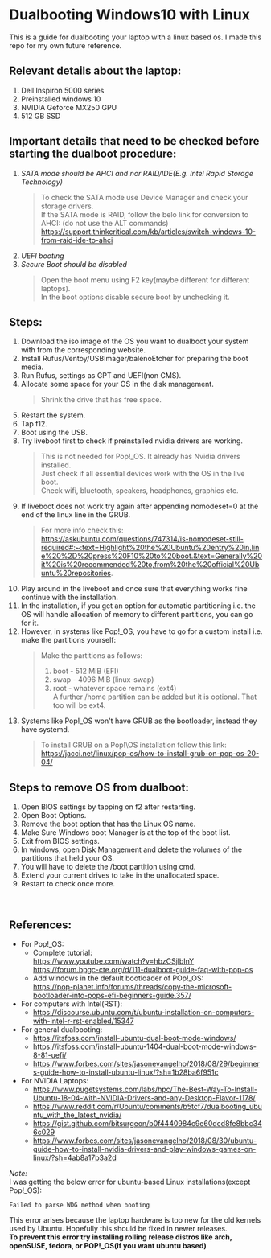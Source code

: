 # Dualbooting Windows10 with Linux

This is a guide for dualbooting your laptop with a linux based os. I made this repo for my own future reference. 

## Relevant details about the laptop:  
1. Dell Inspiron 5000 series
2. Preinstalled windows 10
3. NVIDIA Geforce MX250 GPU
4. 512 GB SSD

## Important details that need to be checked before starting the dualboot procedure:  
1. _SATA mode should be AHCI and nor RAID/IDE(E.g. Intel Rapid Storage Technology)_  
    >To check the SATA mode use Device Manager and check your storage drivers.</br>
    >If the SATA mode is RAID, follow the belo link for conversion to AHCI: (do not use the ALT commands)</br>
    >https://support.thinkcritical.com/kb/articles/switch-windows-10-from-raid-ide-to-ahci
2. _UEFI booting_
3. _Secure Boot should be disabled_
    >Open the boot menu using F2 key(maybe different for different laptops).</br>
    >In the boot options disable secure boot by unchecking it.

## Steps:  
1. Download the iso image of the OS you want to dualboot your system with from the corresponding website.
2. Install Rufus/Ventoy/USBImager/balenoEtcher for preparing the boot media.
3. Run Rufus, settings as GPT and UEFI(non CMS).
4. Allocate some space for your OS in the disk management. 
    >Shrink the drive that has free space.
5. Restart the system.
6. Tap f12.
7. Boot using the USB.
8. Try liveboot first to check if preinstalled nvidia drivers are working.
    >This is not needed for Pop!\_OS. It already has Nvidia drivers installed.</br>
    >Just check if all essential devices work with the OS in the live boot.</br> 
    >Check wifi, bluetooth, speakers, headphones, graphics etc.
9. If liveboot does not work try again after appending nomodeset=0 at the end of the linux line in the GRUB.
    >For more info check this: </br>
    >https://askubuntu.com/questions/747314/is-nomodeset-still-required#:~:text=Highlight%20the%20Ubuntu%20entry%20in,line%20%2D%20press%20F10%20to%20boot.&text=Generally%20it%20is%20recommended%20to,from%20the%20official%20Ubuntu%20repositories.
10. Play around in the liveboot and once sure that everything works fine continue with the installation.
11. In the installation, if you get an option for automatic partitioning i.e. the OS will handle allocation of memory to different partitions, you can go for it.
12. However, in systems like Pop!\_OS, you have to go for a custom install i.e. make the partitions yourself:
    >Make the partitions as follows:</br>
    >1. boot - 512 MiB (EFI)
    >2. swap - 4096 MiB (linux-swap)
    >3. root - whatever space remains (ext4)</br>
    >A further /home partition can be added but it is optional. That too will be ext4.  
13. Systems like Pop!\_OS won't have GRUB as the bootloader, instead they have systemd. 
    >To install GRUB on a Pop!\OS installation follow this link:</br>
    >https://jacci.net/linux/pop-os/how-to-install-grub-on-pop-os-20-04/ 

## Steps to remove OS from dualboot:
1. Open BIOS settings by tapping on f2 after restarting.
2. Open Boot Options.
3. Remove the boot option that has the Linux OS name.
4. Make Sure Windows boot Manager is at the top of the boot list.
5. Exit from BIOS settings.
6. In windows, open Disk Management and delete the volumes of the partitions that held your OS.
7. You will have to delete the /boot partition using cmd.
8. Extend your current drives to take in the unallocated space.
9. Restart to check once more.  
</br>

## References:  
- For Pop!\_OS:
    - Complete tutorial:</br>
         https://www.youtube.com/watch?v=hbzCSjlbInY</br>
         https://forum.bpgc-cte.org/d/111-dualboot-guide-faq-with-pop-os
    - Add windows in the default bootloader of POp!\_OS:</br>
         https://pop-planet.info/forums/threads/copy-the-microsoft-bootloader-into-pops-efi-beginners-guide.357/ 
- For computers with Intel(RST): 
    - https://discourse.ubuntu.com/t/ubuntu-installation-on-computers-with-intel-r-rst-enabled/15347
- For general dualbooting:</br>
    - https://itsfoss.com/install-ubuntu-dual-boot-mode-windows/
    - https://itsfoss.com/install-ubuntu-1404-dual-boot-mode-windows-8-81-uefi/
    - https://www.forbes.com/sites/jasonevangelho/2018/08/29/beginners-guide-how-to-install-ubuntu-linux/?sh=1b28ba6f951c
- For NVIDIA Laptops:
    - https://www.pugetsystems.com/labs/hpc/The-Best-Way-To-Install-Ubuntu-18-04-with-NVIDIA-Drivers-and-any-Desktop-Flavor-1178/
    - https://www.reddit.com/r/Ubuntu/comments/b5tcf7/dualbooting_ubuntu_with_the_latest_nvidia/
    - https://gist.github.com/bitsurgeon/b0f4440984c9e60dcd8fe8bbc346c029
    - https://www.forbes.com/sites/jasonevangelho/2018/08/30/ubuntu-guide-how-to-install-nvidia-drivers-and-play-windows-games-on-linux/?sh=4ab8a17b3a2d

_Note:_</br>
I was getting the below error for ubuntu-based Linux installations(except Pop!\_OS): </br>
```console
Failed to parse WDG method when booting
```
This error arises because the laptop hardware is too new for the old kernels used by Ubuntu. Hopefully this should be fixed in newer releases.</br>
**To prevent this error try installing rolling release distros like arch, openSUSE, fedora, or POP!\_OS(if you want ubuntu based)**
